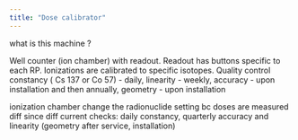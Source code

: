 ```yaml
---
title: "Dose calibrator"
---
```

what is this machine ?

Well counter (ion chamber) with readout. Readout has buttons specific to each RP. Ionizations are calibrated to specific isotopes.
Quality control constancy ( Cs 137 or Co 57) - daily, linearity - weekly, accuracy - upon installation and then annually, geometry - upon installation

ionization chamber
change the radionuclide setting bc doses are measured diff since diff current
checks: daily constancy, quarterly accuracy and linearity
(geometry after service, installation)

